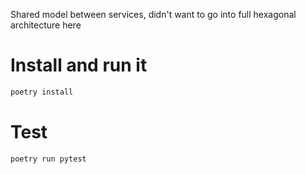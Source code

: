 Shared model between services, didn't want to go into full hexagonal architecture here

# Install and run it

```bash
poetry install
```

# Test

```bash
poetry run pytest
```